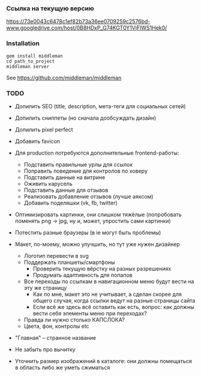 ### Ссылка на текущую версию

https://73e0043c6478c1ef82b73a36ee0709259c2576bd-www.googledrive.com/host/0B8HDxP_G74KGT0Y1VjFIWS1Hek0/

### Installation

```
gem install middleman
cd path_to_project
middleman server
```

See https://github.com/middleman/middleman

### TODO
* Допилить SEO (title, description, мета-теги для социальных сетей)
* Допилить сниппеты (но сначала дообсуждать дизайн)
* Допилить pixel perfect
* Добавить favicon
* Для production потребуются дополнительные frontend-работы:
  * Подставить правильные урлы для ссылок
  * Поправить поведение для контролов по ховеру
  * Подставить данные на витрине
  * Оживить карусель
  * Подставить данные для отзывов
  * Реализовать добавление отзывов (лучше аяксом)
  * Добавить поделяшки (vk, fb, twitter)
* Оптимизировать картинки, они слишком тяжёлые (попробовать поменять png -> jpg, ну и, может, упростить сами картинки)
* Потестить разные браузеры (в ie могут быть проблемы)
* Макет, по-моему, можно улучшить, но тут уже нужен дизайнер
  * Логотип перевести в svg
  * Поддержать планшеты/смартфоны
    * Проверить текущую вёрстку на разных разрешениях
    * Продумать адаптивность для попапов
  * Все переходы по ссылкам в навигационном меню будут вести на эту же страницу
    * Как по мне, макет это не учитывает, а сделан скорее для общего случая, когда ссылки ведут на разные страницы сайта
    * Если всё же здесь всё оставить как есть, вопрос: как должны вести себя элементы меню при переходах?
  * Правда ли нужно столько КАПСЛОКА?
  * Цвета, фон, контролы etc

* "Главная" – странное название
* Не забыть про вычитку
* Уточнить размер изображений в каталоге: они должны помещаться в область либо же уметь сжиматься
